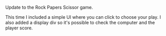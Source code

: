 Update to the Rock Papers Scissor game.

This time I included a simple UI where you can click to choose your play. I also added a display div so it's possible to check the computer and the player score.
